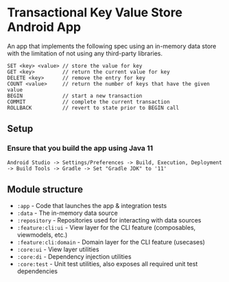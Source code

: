 # Transactional Key Value Store Android App

An app that implements the following spec using an in-memory data store with the limitation of not using any third-party libraries.

```
SET <key> <value> // store the value for key
GET <key>         // return the current value for key
DELETE <key>      // remove the entry for key
COUNT <value>     // return the number of keys that have the given value
BEGIN             // start a new transaction
COMMIT            // complete the current transaction
ROLLBACK          // revert to state prior to BEGIN call
```

## Setup

### Ensure that you build the app using Java 11

`Android Studio -> Settings/Preferences -> Build, Execution, Deployment -> Build Tools -> Gradle -> Set "Gradle JDK" to '11'`

## Module structure

* `:app` - Code that launches the app & integration tests
* `:data` - The in-memory data source
* `:repository` - Repositories used for interacting with data sources
* `:feature:cli:ui` - View layer for the CLI feature (composables, viewmodels, etc.)
* `:feature:cli:domain` - Domain layer for the CLI feature (usecases)
* `:core:ui` - View layer utilities
* `:core:di` - Dependency injection utilities
* `:core:test` - Unit test utilities, also exposes all required unit test dependencies 
